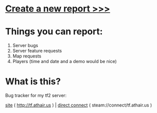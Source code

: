 # [Create a new report >>>](https://github.com/athairus/tf2server/issues/new)

# Things you can report:
1. Server bugs
2. Server feature requests
3. Map requests
4. Players (time and date and a demo would be nice)

# What is this?
Bug tracker for my tf2 server: 

[site](http://tf.athair.us) ( http://tf.athair.us ) | [direct connect](steam://connect/tf.athair.us) ( steam://connect/tf.athair.us )
